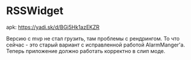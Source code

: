 # RSSWidget

apk: https://yadi.sk/d/BGi5Hk1azEKZR

Версию с mvp не стал грузить, там проблемы с рендрингом. То что сейчас - это старый вариант с исправленной работой AlarmManger'а. Теперь приложение должно работать корректно в слип моде. 
